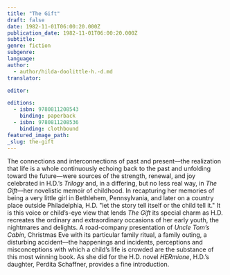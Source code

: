```yaml
---
title: "The Gift"
draft: false
date: 1982-11-01T06:00:20.000Z
publication_date: 1982-11-01T06:00:20.000Z
subtitle:
genre: fiction
subgenre:
language:
author:
  - author/hilda-doolittle-h.-d.md
translator:

editor:

editions:
  - isbn: 9780811208543
    binding: paperback
  - isbn: 9780811208536
    binding: clothbound
featured_image_path:
_slug: the-gift
---
```


The connections and interconnections of past and present––the realization that life is a whole continuously echoing back to the past and unfolding toward the future––were sources of the strength, renewal, and joy celebrated in H.D.’s _Trilogy_ and, in a differing, but no less real way, in _The Gift_––her novelistic memoir of childhood. In recapturing her memories of being a very little girl in Bethlehem, Pennsylvania, and later on a country place outside Philadelphia, H.D. "let the story tell itself or the child tell it." It is this voice or child’s-eye view that lends _The Gift_ its special charm as H.D. recreates the ordinary and extraordinary occasions of her early youth, the nightmares and delights. A road-company presentation of _Uncle Tom’s Cabin_, Christmas Eve with its particular family ritual, a family outing, a disturbing accident––the happenings and incidents, perceptions and misconceptions with which a child’s life is crowded are the substance of this most winning book. As she did for the H.D. novel _HERmione_, H.D.’s daughter, Perdita Schaffner, provides a fine introduction.

